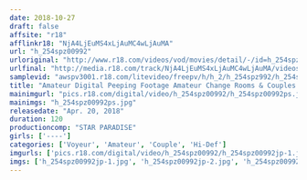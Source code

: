 ```yaml
---
date: 2018-10-27
draft: false
affsite: "r18"
afflinkr18: "NjA4LjEuMS4xLjAuMC4wLjAuMA"
url: "h_254spz00992"
urloriginal: "http://www.r18.com/videos/vod/movies/detail/-/id=h_254spz00992"
urlfinal: "http://media.r18.com/track/NjA4LjEuMS4xLjAuMC4wLjAuMA/videos/vod/movies/detail/-/id=h_254spz00992"
samplevid: "awspv3001.r18.com/litevideo/freepv/h/h_2/h_254spz992/h_254spz992_dmb_w.mp4"
title: "Amateur Digital Peeping Footage Amateur Change Rooms & Couples Edition"
mainimgurl: "pics.r18.com/digital/video/h_254spz00992/h_254spz00992ps.jpg"
mainimgs: "h_254spz00992ps.jpg"
releasedate: "Apr. 20, 2018"
duration: 120
productioncomp: "STAR PARADISE"
girls: ['----']
categories: ['Voyeur', 'Amateur', 'Couple', 'Hi-Def']
imgurls: ['pics.r18.com/digital/video/h_254spz00992/h_254spz00992jp-1.jpg', 'pics.r18.com/digital/video/h_254spz00992/h_254spz00992jp-2.jpg', 'pics.r18.com/digital/video/h_254spz00992/h_254spz00992jp-3.jpg', 'pics.r18.com/digital/video/h_254spz00992/h_254spz00992jp-4.jpg', 'pics.r18.com/digital/video/h_254spz00992/h_254spz00992jp-5.jpg', 'pics.r18.com/digital/video/h_254spz00992/h_254spz00992jp-6.jpg', 'pics.r18.com/digital/video/h_254spz00992/h_254spz00992jp-7.jpg', 'pics.r18.com/digital/video/h_254spz00992/h_254spz00992jp-8.jpg', 'pics.r18.com/digital/video/h_254spz00992/h_254spz00992jp-9.jpg', 'pics.r18.com/digital/video/h_254spz00992/h_254spz00992jp-10.jpg', 'pics.r18.com/digital/video/h_254spz00992/h_254spz00992jp-11.jpg', 'pics.r18.com/digital/video/h_254spz00992/h_254spz00992jp-12.jpg', 'pics.r18.com/digital/video/h_254spz00992/h_254spz00992jp-13.jpg', 'pics.r18.com/digital/video/h_254spz00992/h_254spz00992jp-14.jpg', 'pics.r18.com/digital/video/h_254spz00992/h_254spz00992jp-15.jpg', 'pics.r18.com/digital/video/h_254spz00992/h_254spz00992jp-16.jpg', 'pics.r18.com/digital/video/h_254spz00992/h_254spz00992jp-17.jpg', 'pics.r18.com/digital/video/h_254spz00992/h_254spz00992jp-18.jpg', 'pics.r18.com/digital/video/h_254spz00992/h_254spz00992jp-19.jpg', 'pics.r18.com/digital/video/h_254spz00992/h_254spz00992jp-20.jpg']
imgs: ['h_254spz00992jp-1.jpg', 'h_254spz00992jp-2.jpg', 'h_254spz00992jp-3.jpg', 'h_254spz00992jp-4.jpg', 'h_254spz00992jp-5.jpg', 'h_254spz00992jp-6.jpg', 'h_254spz00992jp-7.jpg', 'h_254spz00992jp-8.jpg', 'h_254spz00992jp-9.jpg', 'h_254spz00992jp-10.jpg', 'h_254spz00992jp-11.jpg', 'h_254spz00992jp-12.jpg', 'h_254spz00992jp-13.jpg', 'h_254spz00992jp-14.jpg', 'h_254spz00992jp-15.jpg', 'h_254spz00992jp-16.jpg', 'h_254spz00992jp-17.jpg', 'h_254spz00992jp-18.jpg', 'h_254spz00992jp-19.jpg', 'h_254spz00992jp-20.jpg']
---
```

